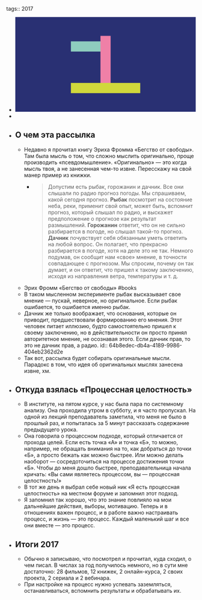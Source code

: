 tags:: 2017

- ![01.png](../assets/01_1689846142069_0.png)
-
- ## О чем эта рассылка
	- Недавно я прочитал книгу Эриха Фромма «Бегство от свободы». Там была мысль о том, что сложно мыслить оригинально, проще производить «псевдомышление». «Оригинально» — это когда мысль твоя, а не занесенная чем-то извне. Пересскажу на свой манер пример из книжки.
		- > Допустим есть рыбак, горожанин и дачник. Все они слышали по радио прогноз погоды. Мы спрашиваем, какой сегодня прогноз. 
		  **Рыбак** посмотрит на состояние неба, реки, применит свой опыт, может быть, вспомнит прогноз, который слышал по радио, и выскажет предположение о прогнозе как результат размышлений. 
		  **Горожанин** ответит, что он не сильно разбирается в погоде, но слышал такой-то прогноз. 
		  **Дачник** почувствует себя обязанным уметь ответить на любой вопрос. Он полагает, что прекрасно разбирается в погоде, хотя на деле это не так. Немного подумав, он сообщит нам «свое» мнение, в точности совпадающее с прогнозом. Мы спросим, почему он так думает, и он ответит, что пришел к такому заключению, исходя из направления ветра, температуры и т. д.
	- Эрих Фромм «Бегство от свободы» #books
	- В таком мысленном эксперименте рыбак высказывает свое мнение — пускай, неверное, но оригинальное. Если рыбак ошибается, то ошибается именно рыбак.
	- Дачник же только воображает, что основания, которые он приводит, предшествовали формированию его мнения. Этот человек питает иллюзию, будто самостоятельно пришел к своему заключению, но в действительности он просто принял авторитетное мнение, не осознавая этого. Если дачник прав, то это не дачник прав, а радио.
	  id:: 64b8edec-db4a-4189-9986-404eb2362d2e
	- Так вот, рассылка будет собирать оригинальные мысли. Парадокс в том, что идея об оригинальных мыслях занесена извне, хм.
- ## Откуда взялась «Процессная целостность»
	- В институте, на пятом курсе, у нас была пара по системному анализу. Она проходила утром в субботу, и я часто пропускал. На одной из лекций преподаватель заметила, что меня не было в прошлый раз, и попыталась за 5 минут рассказать содержание предыдущего урока.
	- Она говорила о процессном подходе, который отличается от прохода целей. Если есть точка «А» и точка «Б», то можно, например, не обращать внимания на то, как добраться до точки «Б», а просто бежать как можно быстрее. Или можно делать наоборот — сосредоточиться на процессе достижения точки «Б». Чтобы до меня дошло быстрее, преподавательница начала кричать: «Вы сами являетесь процессом, вы — процессная целостность!»
	- В тот же день я выбрал себе новый ник «Я есть процессная целостность» на местном форуме и запомнил этот подход.
	- Я запомнил так хорошо, что это знание повлияло на мои дальнейшие действия, выборы, мотивацию. Теперь и в отношениях важен процесс, и в работе важно настраивать процесс, и жизнь — это процесс. Каждый маленький шаг и все они вместе — это процесс.
- ## Итоги 2017
	- Обычно я записываю, что посмотрел и прочитал, куда сходил, о чем писал. В числах за год получилось немного, но в сути мне достаточно: 28 фильмов, 12 книжек, 2 онлайн-курса, 2 своих проекта, 2 сериала и 2 вебинара.
	- При настройке на процесс нужно успевать заземляться, останавливаться, вспомнить результаты и обрабатывать их.